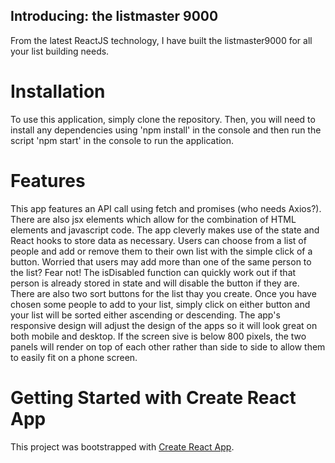 ## Introducing: the listmaster 9000

From the latest ReactJS technology, I have built the listmaster9000 for all your list building needs.

# Installation
To use this application, simply clone the repository. Then, you will need to install any dependencies 
using 'npm install' in the console and then run the script 'npm start' in the console to run the application.

# Features
This app features an API call using fetch and promises (who needs Axios?). There are also jsx elements 
which allow for the combination of HTML elements and javascript code. The app cleverly makes use of the 
state and React hooks to store data as necessary. Users can choose from a list of people and add or remove 
them to their own list with the simple click of a button. Worried that users may add more than one of the 
same person to the list? Fear not! The isDisabled function can quickly work out if that person is 
already stored in state and will disable the button if they are. There are also two sort buttons for 
the list thay you create. Once you have chosen some people to add to your list, simply click on either button 
and your list will be sorted either ascending or descending. The app's responsive design will adjust the 
design of the apps so it will look great on both mobile and desktop. If the screen sive is below 800 pixels, 
the two panels will render on top of each other rather than side to side to allow them to easily 
fit on a phone screen.

# Getting Started with Create React App

This project was bootstrapped with [Create React App](https://github.com/facebook/create-react-app).